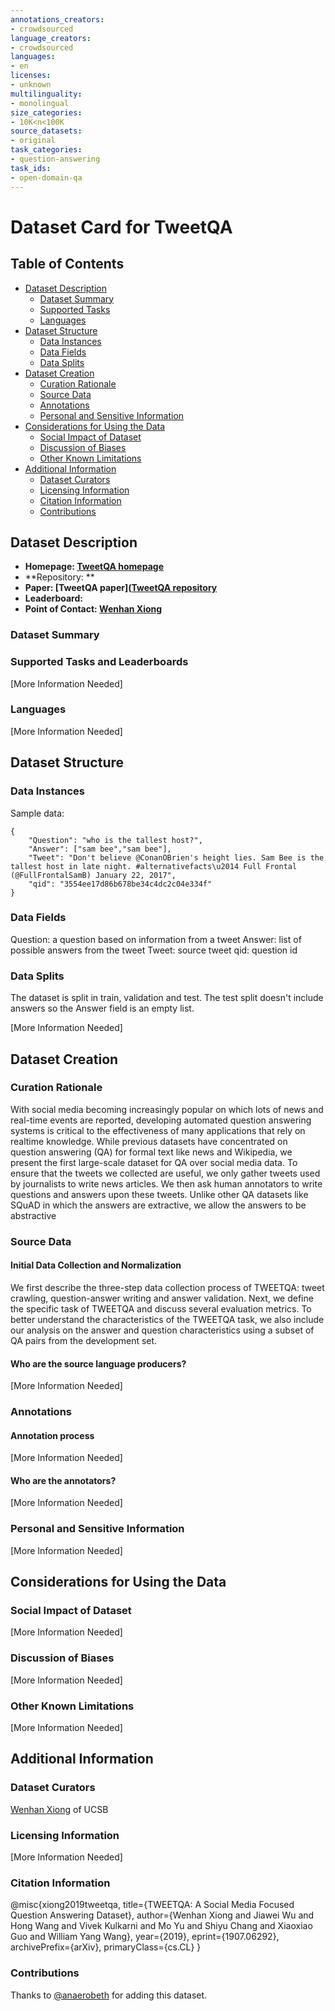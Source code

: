 ```yaml
---
annotations_creators:
- crowdsourced
language_creators:
- crowdsourced
languages:
- en
licenses:
- unknown
multilinguality:
- monolingual
size_categories:
- 10K<n<100K
source_datasets:
- original
task_categories:
- question-answering
task_ids:
- open-domain-qa
---
```


# Dataset Card for TweetQA

## Table of Contents
- [Dataset Description](#dataset-description)
  - [Dataset Summary](#dataset-summary)
  - [Supported Tasks](#supported-tasks-and-leaderboards)
  - [Languages](#languages)
- [Dataset Structure](#dataset-structure)
  - [Data Instances](#data-instances)
  - [Data Fields](#data-fields)
  - [Data Splits](#data-splits)
- [Dataset Creation](#dataset-creation)
  - [Curation Rationale](#curation-rationale)
  - [Source Data](#source-data)
  - [Annotations](#annotations)
  - [Personal and Sensitive Information](#personal-and-sensitive-information)
- [Considerations for Using the Data](#considerations-for-using-the-data)
  - [Social Impact of Dataset](#social-impact-of-dataset)
  - [Discussion of Biases](#discussion-of-biases)
  - [Other Known Limitations](#other-known-limitations)
- [Additional Information](#additional-information)
  - [Dataset Curators](#dataset-curators)
  - [Licensing Information](#licensing-information)
  - [Citation Information](#citation-information)
  - [Contributions](#contributions)

## Dataset Description

- **Homepage: [TweetQA homepage](https://tweetqa.github.io/)**
- **Repository: **
- **Paper: [TweetQA paper]([TweetQA repository](https://tweetqa.github.io/)**
- **Leaderboard:**
- **Point of Contact: [Wenhan Xiong](xwhan@cs.ucsb.edu)**

### Dataset Summary


### Supported Tasks and Leaderboards

[More Information Needed]

### Languages

[More Information Needed]

## Dataset Structure

### Data Instances
Sample data:
```
{
    "Question": "who is the tallest host?",
    "Answer": ["sam bee","sam bee"],
    "Tweet": "Don't believe @ConanOBrien's height lies. Sam Bee is the tallest host in late night. #alternativefacts\u2014 Full Frontal (@FullFrontalSamB) January 22, 2017",
    "qid": "3554ee17d86b678be34c4dc2c04e334f"
}
```
### Data Fields

Question: a question based on information from a tweet
Answer: list of possible answers from the tweet
Tweet: source tweet
qid: question id

### Data Splits

The dataset is split in train, validation and test.
The test split doesn't include answers so the Answer field is an empty list.

[More Information Needed]

## Dataset Creation

### Curation Rationale

With social media becoming increasingly popular on which lots of news and real-time events are reported, developing automated question answering systems is critical to the effectiveness of many applications that rely on realtime knowledge. While previous datasets have concentrated on question answering (QA) for formal text like news and Wikipedia, we present the first large-scale dataset for QA over social media data. To ensure that the tweets we collected are useful, we only gather tweets used by journalists to write news articles. We then ask human annotators to write questions and answers upon these tweets. Unlike other QA datasets like SQuAD in which the answers are extractive, we allow the answers to be abstractive

### Source Data

#### Initial Data Collection and Normalization

We first describe the three-step data collection process of TWEETQA: tweet crawling, question-answer writing and answer validation.  Next, we define the specific task of TWEETQA and discuss several evaluation metrics. To better understand the characteristics of the TWEETQA task, we also include our analysis on the answer and question characteristics using a subset of QA pairs from the development set.

#### Who are the source language producers?

[More Information Needed]

### Annotations

#### Annotation process

[More Information Needed]

#### Who are the annotators?

[More Information Needed]

### Personal and Sensitive Information

[More Information Needed]

## Considerations for Using the Data

### Social Impact of Dataset

[More Information Needed]

### Discussion of Biases

[More Information Needed]

### Other Known Limitations

[More Information Needed]

## Additional Information

### Dataset Curators

[Wenhan Xiong](xwhan@cs.ucsb.edu) of UCSB

### Licensing Information

[More Information Needed]

### Citation Information

@misc{xiong2019tweetqa,
      title={TWEETQA: A Social Media Focused Question Answering Dataset},
      author={Wenhan Xiong and Jiawei Wu and Hong Wang and Vivek Kulkarni and Mo Yu and Shiyu Chang and Xiaoxiao Guo and William Yang Wang},
      year={2019},
      eprint={1907.06292},
      archivePrefix={arXiv},
      primaryClass={cs.CL}
}

### Contributions

Thanks to [@anaerobeth](https://github.com/anaerobeth) for adding this dataset.